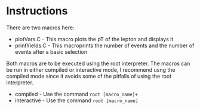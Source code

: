 # Instructions
There are two macros here:
 * plotVars.C - This macro plots the pT of the lepton and displays it
 * printYields.C - This macroprints the number of events and the number of events after a basic selection

Both macros are to be executed using the root interpreter.
The macros can be run in either compiled or interactive mode, I recommend usng the compiled mode since it avoids some of the pitfalls of using the root interpreter.
 * compiled - Use the command `root [macro_name]+`
 * interactive - Use the command `root [macro_name]`
